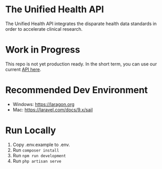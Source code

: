 # The Unified Health API
The Unified Health API integrates the disparate health data standards in order to accelerate clinical research.

# Work in Progress

This repo is not yet production ready.  In the short term, you can use our current [API here](https://app.curedao.org/docs).

# Recommended Dev Environment
- Windows: https://laragon.org
- Mac: https://laravel.com/docs/9.x/sail

# Run Locally

1. Copy .env.example to .env.
2. Run `composer install`
3. Run `npm run development`
4. Run `php artisan serve`


